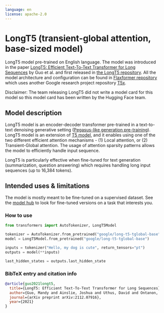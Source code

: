 ```yaml
---
language: en
license: apache-2.0
---
```


# LongT5 (transient-global attention, base-sized model)

LongT5 model pre-trained on English language. The model was introduced in the paper [LongT5: Efficient Text-To-Text Transformer for Long Sequences](https://arxiv.org/pdf/2112.07916.pdf) by Guo et al. and first released in [the LongT5 repository](https://github.com/google-research/longt5). All the model architecture and configuration can be found in [Flaxformer repository](https://github.com/google/flaxformer) which uses another Google research project repository [T5x](https://github.com/google-research/t5x).

Disclaimer: The team releasing LongT5 did not write a model card for this model so this model card has been written by the Hugging Face team.

## Model description
LongT5 model is an encoder-decoder transformer pre-trained in a text-to-text denoising generative setting ([Pegasus-like generation pre-training](https://arxiv.org/pdf/1912.08777.pdf)). LongT5 model is an extension of [T5 model](https://arxiv.org/pdf/1910.10683.pdf), and it enables using one of the two different efficient attention mechanisms - (1) Local attention, or (2) Transient-Global attention. The usage of attention sparsity patterns allows the model to efficiently handle input sequence.

LongT5 is particularly effective when fine-tuned for text generation (summarization, question answering) which requires handling long input sequences (up to 16,384 tokens).

## Intended uses & limitations

The model is mostly meant to be fine-tuned on a supervised dataset. See the [model hub](https://huggingface.co/models?search=longt5) to look for fine-tuned versions on a task that interests you.

### How to use

```python
from transformers import AutoTokenizer, LongT5Model

tokenizer = AutoTokenizer.from_pretrained("google/long-t5-tglobal-base")
model = LongT5Model.from_pretrained("google/long-t5-tglobal-base")

inputs = tokenizer("Hello, my dog is cute", return_tensors="pt")
outputs = model(**inputs)

last_hidden_states = outputs.last_hidden_state
```

### BibTeX entry and citation info

```bibtex
@article{guo2021longt5,
  title={LongT5: Efficient Text-To-Text Transformer for Long Sequences},
  author={Guo, Mandy and Ainslie, Joshua and Uthus, David and Ontanon, Santiago and Ni, Jianmo and Sung, Yun-Hsuan and Yang, Yinfei},
  journal={arXiv preprint arXiv:2112.07916},
  year={2021}
}
```